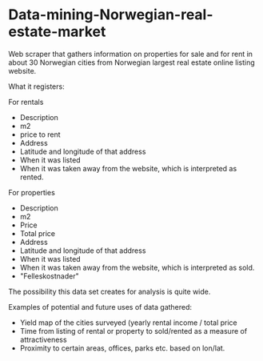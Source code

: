 # Data-mining-Norwegian-real-estate-market
Web scraper that gathers information on properties for sale and for rent in about 30 
Norwegian cities from Norwegian largest real estate online listing website.

What it registers:

For rentals
* Description
* m2
* price to rent
* Address
* Latitude and longitude of that address
* When it was listed
* When it was taken away from the website, which is interpreted as rented.

For properties
* Description
* m2
* Price
* Total price
* Address
* Latitude and longitude of that address
* When it was listed
* When it was taken away from the website, which is interpreted as sold.
* "Felleskostnader"


The possibility this data set creates for analysis is quite wide. 

Examples of potential and future uses of data gathered:

* Yield map of the cities surveyed (yearly rental income / total price
* Time from listing of rental or property to sold/rented as a measure of attractiveness
* Proximity to certain areas, offices, parks etc. based on lon/lat.
